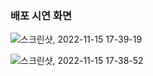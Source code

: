 ### 배포 시연 화면

![스크린샷, 2022-11-15 17-39-19](https://user-images.githubusercontent.com/96197310/201871100-eeb1ce22-3ff1-42a9-a45c-4aca367fccae.png)

![스크린샷, 2022-11-15 17-38-52](https://user-images.githubusercontent.com/96197310/201871132-32a5199f-47eb-4d35-a468-2c26eac5c50f.png)



